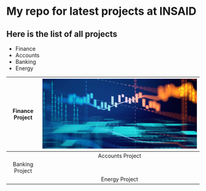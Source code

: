 # My repo for latest projects at INSAID

## Here is the list of all projects

- Finance
- Accounts
- Banking
- Energy

|  Finance Project | [![Finance](https://raw.githubusercontent.com/srinivasracherla/demo/master/images/5-0_finance_1366.jpg "Finance")](https://raw.githubusercontent.com/srinivasracherla/demo/master/images/5-0_finance_1366.jpg "Finance") |
| :------------: | :------------: |
|   |  Accounts Project |
| Banking Project  |   |
|   | Energy Project  |
